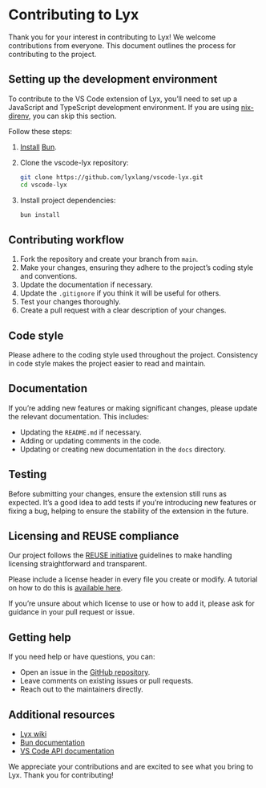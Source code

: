 <!--
SPDX-FileCopyrightText: 2025 Aljebriq <143266740+aljebriq@users.noreply.github.com>

SPDX-License-Identifier: CC-BY-SA-4.0
-->

# Contributing to Lyx

Thank you for your interest in contributing to Lyx! We welcome contributions from everyone. This document outlines the process for contributing to the project.

## Setting up the development environment

To contribute to the VS Code extension of Lyx, you’ll need to set up a JavaScript and TypeScript development environment. If you are using [nix-direnv](https://github.com/nix-community/nix-direnv), you can skip this section.

Follow these steps:

1. [Install](https://bun.sh/docs/installation) [Bun](https://bun.sh/).

2. Clone the vscode-lyx repository:

   ```sh
   git clone https://github.com/lyxlang/vscode-lyx.git
   cd vscode-lyx
   ```

3. Install project dependencies:

   ```sh
   bun install
   ```

## Contributing workflow

1. Fork the repository and create your branch from `main`.
2. Make your changes, ensuring they adhere to the project’s coding style and conventions.
3. Update the documentation if necessary.
4. Update the `.gitignore` if you think it will be useful for others.
5. Test your changes thoroughly.
6. Create a pull request with a clear description of your changes.

## Code style

Please adhere to the coding style used throughout the project. Consistency in code style makes the project easier to read and maintain.

## Documentation

If you’re adding new features or making significant changes, please update the relevant documentation. This includes:

- Updating the `README.md` if necessary.
- Adding or updating comments in the code.
- Updating or creating new documentation in the `docs` directory.

## Testing

Before submitting your changes, ensure the extension still runs as expected. It’s a good idea to add tests if you’re introducing new features or fixing a bug, helping to ensure the stability of the extension in the future.

## Licensing and REUSE compliance

Our project follows the [REUSE initiative](https://reuse.software/) guidelines to make handling licensing straightforward and transparent.

Please include a license header in every file you create or modify. A tutorial on how to do this is [available here](https://reuse.software/tutorial/).

If you’re unsure about which license to use or how to add it, please ask for guidance in your pull request or issue.

## Getting help

If you need help or have questions, you can:

- Open an issue in the [GitHub repository](https://github.com/lyxlang/vscode-lyx/issues).
- Leave comments on existing issues or pull requests.
- Reach out to the maintainers directly.

## Additional resources

- [Lyx wiki](https://github.com/lyxlang/lyx/wiki)
- [Bun documentation](https://bun.sh/docs)
- [VS Code API documentation](https://code.visualstudio.com/api)

We appreciate your contributions and are excited to see what you bring to Lyx. Thank you for contributing!

